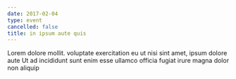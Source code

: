 ```yaml
---
date: 2017-02-04
type: event
cancelled: false
title: in ipsum aute quis
---
```

Lorem dolore mollit. voluptate exercitation eu ut nisi sint amet, ipsum dolore aute Ut ad incididunt sunt enim esse ullamco officia fugiat irure magna dolor non aliquip